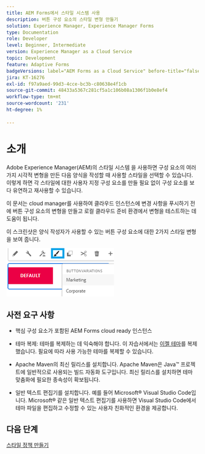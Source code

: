 ```yaml
---
title: AEM Forms에서 스타일 시스템 사용
description: 버튼 구성 요소의 스타일 변형 만들기
solution: Experience Manager, Experience Manager Forms
type: Documentation
role: Developer
level: Beginner, Intermediate
version: Experience Manager as a Cloud Service
topic: Development
feature: Adaptive Forms
badgeVersions: label="AEM Forms as a Cloud Service" before-title="false"
jira: KT-16276
exl-id: f97a9aed-99d3-4cce-bc3b-c80638e4f1cb
source-git-commit: 48433a5367c281cf5a1c106b08a1306f1b0e8ef4
workflow-type: tm+mt
source-wordcount: '231'
ht-degree: 1%

---
```


# 소개

Adobe Experience Manager(AEM)의 스타일 시스템 을 사용하면 구성 요소의 여러 가지 시각적 변형을 만든 다음 양식을 작성할 때 사용할 스타일을 선택할 수 있습니다. 이렇게 하면 각 스타일에 대한 사용자 지정 구성 요소를 만들 필요 없이 구성 요소를 보다 유연하고 재사용할 수 있습니다.

이 문서는 cloud manager를 사용하여 클라우드 인스턴스에 변경 사항을 푸시하기 전에 버튼 구성 요소의 변형을 만들고 로컬 클라우드 준비 환경에서 변형을 테스트하는 데 도움이 됩니다.

이 스크린샷은 양식 작성자가 사용할 수 있는 버튼 구성 요소에 대한 2가지 스타일 변형을 보여 줍니다.


![단추 변형](assets/button-variations.png)

## 사전 요구 사항

* 핵심 구성 요소가 포함된 AEM Forms cloud ready 인스턴스
* 테마 복제: 테마를 복제하는 데 익숙해야 합니다. 이 자습서에서는 [이젤 테마](https://github.com/adobe/aem-forms-theme-easel)를 복제했습니다. 필요에 따라 사용 가능한 테마를 복제할 수 있습니다.

* Apache Maven의 최신 릴리스를 설치합니다. Apache Maven은 Java™ 프로젝트에 일반적으로 사용되는 빌드 자동화 도구입니다. 최신 릴리스를 설치하면 테마 맞춤화에 필요한 종속성이 확보됩니다.
* 일반 텍스트 편집기를 설치합니다. 예를 들어 Microsoft® Visual Studio Code입니다. Microsoft® 같은 일반 텍스트 편집기를 사용하면 Visual Studio Code에서 테마 파일을 편집하고 수정할 수 있는 사용자 친화적인 환경을 제공합니다.



## 다음 단계

[스타일 정책 만들기](./style-policy.md)
